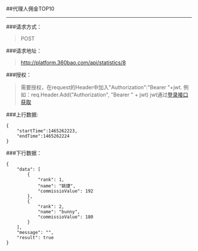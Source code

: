 ##代理人佣金TOP10

------------

###请求方式：
> POST

###请求地址：
> http://platform.360bao.com/api/statistics/8

###授权：
> 需要授权，在request的Header中加入"Authorization":"Bearer "+jwt.
  例如：req.Header.Add("Authorization", "Bearer " + jwt)
  jwt通过[登录接口获取](https://github.com/360bao/Manual/blob/master/%E5%BC%80%E6%94%BE%E5%B9%B3%E5%8F%B0/%E9%94%80%E5%94%AE%E7%AE%A1%E7%90%86api/v4/%E8%B4%A6%E5%8F%B7%E6%8E%A7%E5%88%B6/%E7%99%BB%E5%BD%95.md)

###上行数据:
```
{
    "startTime":1465262223,
    "endTime":1465262224
}
```
###下行数据：
```
{
    "data": [
        {
            "rank": 1,
            "name": "姚捷",
            "commissioValue": 192
        },
        {
            "rank": 2,
            "name": "bunny",
            "commissioValue": 180
        }
    ],
    "message": "",
    "result": true
}
```
